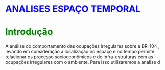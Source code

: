 # <font color='blue'>ANALISES ESPAÇO TEMPORAL</font>

# <font color='Green'> Introdução</font>

A análise do comportamento das  ocupações irregulares sobre a BR-104 , levando em consideração a localização no espaço e no tempo permite relacionar os processo  socioeconômicos e de infra-estruturas com as ocupações irregulares com o ambiente.
	Para isso utilizaremos a analise d




<!--stackedit_data:
eyJoaXN0b3J5IjpbLTIwMjM4NjAxNzUsMTEzMTU1OTUwMSwtMj
EyMTI5MDc5Ml19
-->